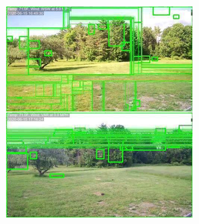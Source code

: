 ![20200615-161920-164925](in/20200615/20200615-161920-164925_0_.jpg)
![20200615-164930-171935](in/20200615/20200615-164930-171935_0_.jpg)

